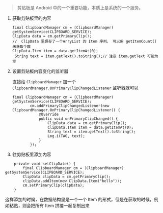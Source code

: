 > 剪贴板是 Android 中的一个重要功能，本质上是系统的一个服务。

1. 获取剪贴板里的内容

    ```
    final ClipboardManager cm = (ClipboardManager) getSystemService(CLIPBOARD_SERVICE);
    ClipData data = cm.getPrimaryClip();
    //  ClipData 里保存了一个ArryList 的 Item 序列， 可以用 getItemCount() 来获取个数
    ClipData.Item item = data.getItemAt(0);
     String text = item.getText().toString();// 注意 item.getText 可能为空
    ```

2. 设置剪贴板内容变化的监听器

    直接给 `ClipboardManager` 加一个`ClipboardManager.OnPrimaryClipChangedListener` 监听器就可以

    ```
    final ClipboardManager cm = (ClipboardManager) getSystemService(CLIPBOARD_SERVICE);
            cm.addPrimaryClipChangedListener(new ClipboardManager.OnPrimaryClipChangedListener() {
                @Override
                public void onPrimaryClipChanged() {
                    ClipData data = cm.getPrimaryClip();
                    ClipData.Item item = data.getItemAt(0);
                    String text = item.getText().toString();
                    Log.i(TAG, text);
                }
            });
    ```
    
3. 往剪贴板里添加内容

```
    private void setClipDate() {
        final ClipboardManager cm = (ClipboardManager) getSystemService(CLIPBOARD_SERVICE);
        ClipData clipData = cm.getPrimaryClip();
        clipData.addItem(new ClipData.Item("hello"));
        cm.setPrimaryClip(clipData);
    }
```
这样添加的时候，在数据结构里是一个一个 Item 的形式，但是在获取的时候，例如粘贴，则会把所有 Item 拼接一起复制出来
